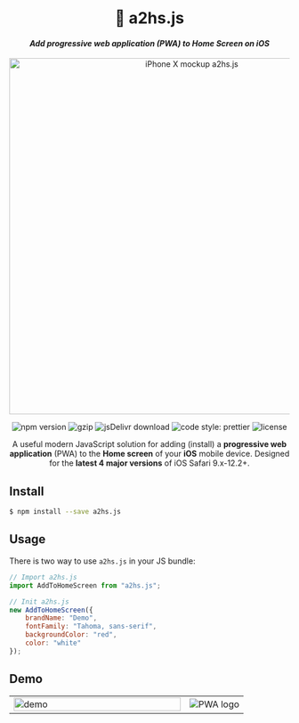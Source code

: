 <h1 align="center">📲 a2hs.js</h1>
<h4 align="center"><i>Add progressive web application (PWA) to Home Screen on iOS</i></h4>

<p align="center">
  <img width="640px" src="https://user-images.githubusercontent.com/11155743/57543776-fd47ba80-735d-11e9-8c7d-07b0f498b627.jpg" alt="iPhone X mockup a2hs.js"/>
</p>

<p align="center">
    <img src="https://badge.fury.io/js/a2hs.js.svg" alt="npm version"/>
    <img src="https://img.shields.io/badge/GZip_size-1.9_KB-green.svg?style=flat" alt="gzip"/>
    <img src="https://data.jsdelivr.com/v1/package/npm/a2hs.js/badge?style=rounded" alt="jsDelivr download"/>
    <img src="https://img.shields.io/badge/code_style-prettier-ff69b4.svg?style=flat" alt="code style: prettier"/>
    <img src="https://img.shields.io/badge/license-MIT-yellow.svg?style=flat" alt="license"/>
</p>

<p align="center">
    A useful modern JavaScript solution for adding (install) a <b>progressive web application</b> (PWA) to the <b>Home screen</b> of your <b>iOS</b> mobile device. Designed for the <b>latest 4 major versions</b> of iOS Safari 9.x-12.2+.
</p>

## Install

```bash
$ npm install --save a2hs.js
```

## Usage

There is two way to use `a2hs.js` in your JS bundle:

```js
// Import a2hs.js
import AddToHomeScreen from "a2hs.js";

// Init a2hs.js
new AddToHomeScreen({
    brandName: "Demo",
    fontFamily: "Tahoma, sans-serif",
    backgroundColor: "red",
    color: "white"
});
```
## Demo

<table border="0">
 <tr border="0">
   <td width="300px" border="0">
     <img width="100%" src="https://user-images.githubusercontent.com/11155743/57539303-e2bc1400-7352-11e9-951c-07bb63b4cb61.gif" alt="demo"/>
   </td>
   <td border="0">
     <img src="https://user-images.githubusercontent.com/3104648/28352004-a055292c-6c4b-11e7-9c6b-a94cdc2a5458.png" alt="PWA logo"/>
   </td>
 </tr>
</table>
